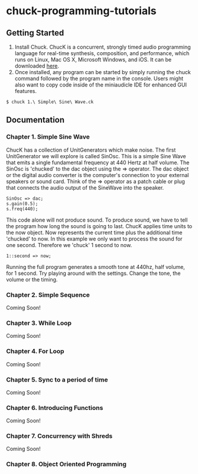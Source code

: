 # chuck-programming-tutorials

## Getting Started

 1. Install Chuck. ChucK is a concurrent, strongly timed audio programming language for real-time synthesis, composition, and performance, which runs on Linux, Mac OS X, Microsoft Windows, and iOS. It can be downloaded [here](http://chuck.cs.princeton.edu/).
 2. Once installed, any program can be started by simply running the chuck command followed by the program name in the console. Users might also want to copy code inside of the miniaudicle IDE for enhanced GUI features. 

```{r, engine='bash', count_lines}
$ chuck 1.\ Simple\ Sine\ Wave.ck
```
## Documentation
### Chapter 1. Simple Sine Wave
ChucK has a collection of UnitGenerators which make noise. The first UnitGenerator we will explore is called SinOsc. This is a simple Sine Wave that emits a single fundamental frequency at 440 Hertz at half volume. The SinOsc is 'chucked' to the dac object using the => operator. The dac object or the digital audio converter is the computer's connection to your external speakers or sound card.  Think of the => operator as a patch cable or plug that connects the audio output of the SineWave into the speaker.

    SinOsc => dac;
    s.gain(0.5);
    s.freq(440);
This code alone will not produce sound. To produce sound, we have to tell the program how long the sound is going to last. ChucK applies time units to the now object. Now represents the current time plus the additional time 'chucked' to now. In this example we only want to process the sound for one second. Therefore we 'chuck' 1 second to now.

    1::second => now;

Running the full program generates a smooth tone at 440hz, half volume, for 1 second. Try playing around with the settings. Change the tone, the volume or the timing.

### Chapter 2. Simple Sequence
Coming Soon!
### Chapter 3. While Loop
Coming Soon!
### Chapter 4. For Loop
Coming Soon!
### Chapter 5. Sync to a period of time
Coming Soon!
### Chapter 6. Introducing Functions
Coming Soon!
### Chapter 7. Concurrency with Shreds
Coming Soon!
### Chapter 8. Object Oriented Programming
